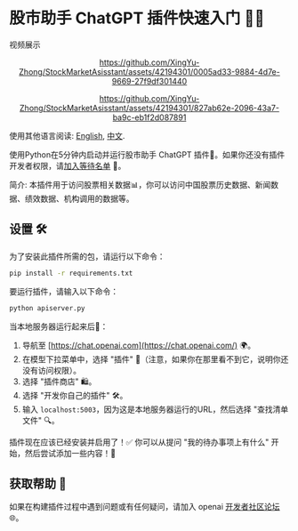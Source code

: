 # 股市助手 ChatGPT 插件快速入门 🚀💼

视频展示
<div align="center">

https://github.com/XingYu-Zhong/StockMarketAsisstant/assets/42194301/0005ad33-9884-4d7e-9669-27f9df301440

</div>

<div align="center">

https://github.com/XingYu-Zhong/StockMarketAsisstant/assets/42194301/827ab62e-2096-43a7-ba9c-eb1f2d087891

</div>

使用其他语言阅读: [English](README.md), [中文](README_ZH.md).

使用Python在5分钟内启动并运行股市助手 ChatGPT 插件🐍。如果你还没有插件开发者权限，请[加入等待名单](https://openai.com/waitlist/plugins) 📜。

简介: 本插件用于访问股票相关数据📊，你可以访问中国股票历史数据、新闻数据、绩效数据、机构调用的数据等。

## 设置 🛠

为了安装此插件所需的包，请运行以下命令：

```bash
pip install -r requirements.txt
```

要运行插件，请输入以下命令：

```bash
python apiserver.py
```

当本地服务器运行起来后🏃：

1. 导航至 [https://chat.openai.com](https://chat.openai.com/) 🌍。
2. 在模型下拉菜单中，选择 "插件" 📑（注意，如果你在那里看不到它，说明你还没有访问权限）。
3. 选择 "插件商店" 🛍。
4. 选择 "开发你自己的插件" 🛠。
5. 输入 `localhost:5003`，因为这是本地服务器运行的URL，然后选择 "查找清单文件" 🔍。

插件现在应该已经安装并启用了！✅ 你可以从提问 "我的待办事项上有什么" 开始，然后尝试添加一些内容！📝

## 获取帮助 🙋

如果在构建插件过程中遇到问题或有任何疑问，请加入 openai [开发者社区论坛](https://community.openai.com/c/chat-plugins/20) 🌐。